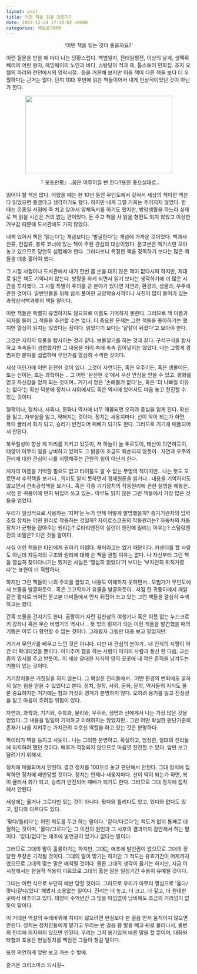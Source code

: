 ```yaml
---
layout: post
title: 어떤 책을 읽을 것인가?
date: 2003-12-24 17:30:02 +0900
categories: 깨달음의대화
---
```

<p align="center">
  ‘어떤 책을 읽는 것이 좋을까요?’
</p>

이런 질문을 받을 때 마다 나는 당황스럽다. 백범일지, 전태일평전, 이상의 날개, 생떽쥐뻬리의 어린 왕자, 헤밍웨이의 노인과 바다, 스탕달의 적과 흑, 톨스토이 민화집. 조지 오웰의 파리와 런던에서의 영락시절.. 등을 거론해 보지만 이들 책이 다른 책들 보다 더 우월하다는 근거는 없다. 단지 10대 후반에 읽은 책들이어서 내게 인상적이었던 것이 아닌가 한다. 

<p align="center">
  <img src="http://drkimz.com/technote/board/KDR/upimg/1072169349.jpg" width="400" height="211" border="0" />
</p>

<p align="center">
  『 포토만평』..꿈은 이루어질 뻔 한다?또한 좋으실대로..
</p>

읽어야 할 책은 많다. 어렸을 때는 한 10년 동안 무인도에서 갖혀서 세상의 책이란 책은 다 읽었으면 좋겠다고 생각하기도 했다. 하지만 내게 그럴 기회는 주어지지 않았다. 한 때는 온종일 서점에 죽 치고 앉아서 얌체독서를 하기도 했지만, 방랑생활을 하느라 실제로 책 읽을 시간은 거의 없는 편이었다. 돈 주고 책을 사 읽을 형편도 되지 않았고 이상한 거부감 때문에 도서관에도 가지 않았다. 

내게 있어서 책은 ‘읽는다’는 개념보다는 ‘발굴한다’는 개념에 가까운 것이었다. 백과사전류, 전집류, 총류 코너에 있는 책이 주된 관심의 대상이었다. 문고본은 엑기스만 모아놓고 있으므로 당연히 섭렵해야 한다. 그러다보니 특정한 책을 정독하기 보다는 많은 책들을 대충 훑어야 했다. 

그 시절 서점이나 도서관에서 내가 한번 쯤 손을 대지 않은 책이 없다시피 하지만, 제대로 읽은 책도 기억나지 않는다. 방랑을 하게 되면서 읽기 보다는 생각하기에 더 많은 시간을 투자했다. 그 시절 특별히 주의를 끈 분야가 있다면 자연과, 환경과, 생물과, 우주에 관한 것이다. 일반인들을 위해 쉽게 풀이한 교양학술서적이나 사진이 많이 들어가 있는 과학상식백과류의 책들 말이다. 

이런 책들은 특별히 유명하지도 않으므로 이름도 기억하지 못한다. 그러므로 책 이름과 저자를 들어 그 책들을 추천할 수는 없다. 더 중요한 문제는 그런 책들을 좋아하기는 했지만 열심히 읽지는 않았다는 점이다. 읽었다기 보다는 ‘샅샅이 뒤졌다’고 보아야 한다. 

그것은 지하의 유물을 탐사하는 것과 같다. 보물찾기를 하는 것과 같다. 구석구석을 탐사하고 속속들이 섭렵했지만 그 내용을 머리 속에 속속 집어넣지는 않았다. 나는 그렇게 광범위한 분야를 섭렵하며 무언가를 열심히 수색한 것이다. 

세상 어딘가에 어떤 완전한 것이 있다. 그것이 자연이든, 혹은 우주이든, 혹은 생물이든, 또는 신이든, 또는 과학이든 .. 그 어떤 ‘완전한 것’에서 우선 안심을 얻을 수 있고, 평화를 얻고 자신감을 얻게 되는 것이며.. 거기서 얻은 '손해볼거 없다'는, 혹은 '더 나빠질 이유는 없다'는 확신 덕분에 정치나 사회에서도 혹은 역사에 있어서도 마음 놓고 전진할 수 있는 것이다.

철학이나, 정치나, 사회나, 문화나 역사에 너무 매몰되면 오히려 중심을 잃게 된다. 확신을 잃고, 자부심을 잃고, 약해지는 것이다. 정치는 새옹지마다. 선이 악이 되는가 하면, 복이 굴러서 화가 되고, 승리가 반전되어 패배가 되기도 한다. 그러므로 거기에 매몰되어서 안된다. 

북두칠성이 항상 제 자리를 지키고 있듯이, 저 하늘이 늘 푸르듯이, 태산이 의연하듯이, 태양이 아무리 빛을 낭비하고 있어도 그 밝음이 조금도 훼손되지 않듯이.. 자연과 우주와 진리에 대한 관심이 나를 지탱해주는 근원의 힘이 아닌가 한다. 

저자의 이름을 기억할 필요도 없고 타이틀도 알 수 없는 무명의 책이지만.. 나는 뜻도 모르면서 수학책을 보거나.. 의미도 알지 못하면서 경제원론을 읽거나.. 내용을 기억하지도 않으면서 건축공학책을 보거나.. 혹은 각종 기기장치의 작동원리에 관한 설명을 해놓은.. 서점 한 귀퉁이에 먼지 뒤집어 쓰고 있는.. 아무도 읽지 않은 그런 책들에서 가장 많은 것들을 얻었다. 

우리가 일상적으로 사용하는 ‘지퍼’는 누가 언제 어떻게 발명했을까? 증기기관차의 압력조절 장치는 어떤 원리로 작동하는 것일까? 자이로스코프의 작동원리는? 자동차의 차동장치가 균형을 잡아주는 원리는? 로타리엔진이 실린더 엔진에 밀리는 이유는? 스털링엔진의 비밀은? 이런 것들 말이다.

사실 이런 책들은 타인에게 권하기 어렵다. 재미라고는 없기 때문이다. 카센터를 할 사람도 아닌데 자동차의 구조와 원리에 대해 쓴 책을 권할 이유는 없다. 나 자신부터 그런 책을 열심히 찾아다니기는 했지만 사실은 ‘열심히 읽었다’기 보다는 ‘부지런히 뒤적거렸다’는 표현이 더 적합하다. 

하지만 그런 책들이 나의 주의를 끌었고, 내용도 이해하지 못하면서.. 모험가가 무인도에서 보물을 발굴하듯이.. 혹은 고고학자가 유물을 발굴하듯이.. 서점 한 귀퉁이에서 깨알 같은 활자로 씌어진 문고본 더미들에서 먼지 뒤집어 쓰고 있는 그런 책들을 열심히 수색하고는 했다. 

간혹 보물을 건지기도 한다. 곰팡이가 자란 김찬삼의 여행기나 혹은 이름 없는 누드크로키 강좌나 혹은 무슨 비행기의 역사나 .. 뜻 밖의 횡재가 되는 이런 책들을 발견했을 때의 기쁨은 이루 다 형언할 수 없는 것이다. 그래봤자 그림만 대충 보고 말았지만.

거기서 무언가를 배우고 느낀 것은 아니다. 다만 내 관심의 분야가.. 내 인식의 지평이 약간 더 확대되었을 뿐이다. 아마추어 햄을 하는 사람이 미지의 사람과 통신 한 다음, 교신증의 엽서를 주고 받듯이.. 이 세상 광대한 지식의 영역 곳곳에 내 작은 흔적을 남겨두는 기쁨이 있는 것이다. 

기기장치들은 거짓말을 하지 않는다. 그 확실한 진리들에서.. 어떤 환경의 변화에도 굴하지 않는 힘을 얻을 수 있었다고 본다. 정치, 철학, 사회, 문화, 문학, 역사들의 지식도 물론 중요하지만 거기에는 참과 거짓의 경계가 분명하지 않다. 오히려 용기를 잃고 진정성을 잃고 마음이 흐려질 위험이 있다.

자연과, 과학과, 기기와, 수학과, 물리와, 우주와, 생명과 신에게서 나는 가장 많은 것을 얻었다. 그 내용을 일일이 기억하고 이해하지는 않았지만.. 그런 어떤 확실한 판단기준의 존재가 나를 지켜주는 가치관의 수호신 역할을 하고 있는 것은 분명하다. 

파이터가 벽을 등지고 서듯이.. 나는 그러한 분명하고, 확실하고, 엄정한, 절대의 진리들에 의지하려 했던 것이다. 배후가 걱정되지 않으므로 마음껏 전진할 수 있다. 앞만 보고 달려가기 위해서. 

정치에 매몰되어서 안된다. 결코 정치를 100으로 놓고 판단해서 안된다. 그대 정치에 집착하면 정치에 배반당할 것이다. 정치는 언제나 새옹지마다. 선이 악이 되는가 하면, 복이 굴러서 화가 되고, 승리가 반전되어 패배가 되기도 한다. 그러므로 그대 정치에 집착해서 안된다. 

세상에는 옳거나 그르다만 있는 것이 아니다. 맞다와 틀리다도 있고, 있다와 없다도 있고, 같다와 다르다도 있다. 

‘맞다/틀리다’는 어떤 척도를 두고 하는 말이다. '같다/다르다'는 척도가 없이 통째로 대질하는 것이며, '옳다/그르다'는 그 이전의 원인과 그 사후의 결과까지 감안해서 하는 말이다. '있다/없다'는 애초에 발언권이 있거나 없다는 말이다. 

그러므로 그대의 말이 훌륭하기는 하지만, 그대는 애초에 발언권이 없으므로 그대의 정당한 주장은 기각될 것이다. 그대의 말이 맞기는 하지만 그 척도는 유효기간이 어제까지였으므로 그대의 맞는 말은 배척될 것이다. 물론 그대의 생각이 옳기는 하지만, 지금 이시점에서는 현실적 적용이 이르므로 그대의 옳은 말은 일정기간 수용이 유예될 것이다. 

그대는 이런 식으로 부단히 배반 당할 것이다. 그러므로 우리가 아무리 열심으로 '옳다/맞다/같다/있다' 해봤자 소용없는 일이다. 진리는 더 높고, 더 크고, 더 깊고, 더 원대한 곳에서 비추이고 있다. 태양이 수억년간 그 빛을 아낌없이 낭비해도 조금의 거리낌이 없듯이 말이다. 

이 거대한 역설의 수레바퀴에 치이지 않으려면 현실보다 한 걸음 먼저 움직이지 않으면 안된다. 정치는 정치인들에게 맡기고 우리는 반 걸음 쯤 발을 빼고 뒤로 물러나서, 불변의 진리에 의지하지 않으면 안된다. 우리는 그저 용기있게 바른 말을 할 뿐이며, 대화와 타협과 포용은 현실정치를 책임진 그들이 챙길 일이다. 

또한 의연하게 앞만 보고 가는 수 밖에.

즐거운 크리스마스 되시길~